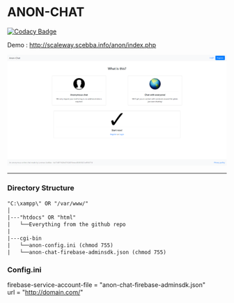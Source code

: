 # ANON-CHAT

[![Codacy Badge](https://api.codacy.com/project/badge/Grade/03cb308e3d944ad3b24a5ff9cbc07629)](https://app.codacy.com/app/lorenzo.scebba/anon-chat?utm_source=github.com&utm_medium=referral&utm_content=LorenzoScebba/anon-chat&utm_campaign=badger)

Demo : http://scaleway.scebba.info/anon/index.php

![](https://github.com/LorenzoScebba/anon-chat/blob/master/img/homepage.png?raw=true)

---

### Directory Structure
```
"C:\xampp\" OR "/var/www/"
│
|---"htdocs" OR "html"
|   └──Everything from the github repo
|
|---cgi-bin
|   └──anon-config.ini (chmod 755)
|   └──anon-chat-firebase-adminsdk.json (chmod 755)
```

### Config.ini

firebase-service-account-file = "anon-chat-firebase-adminsdk.json"\
url = "http://domain.com/"
